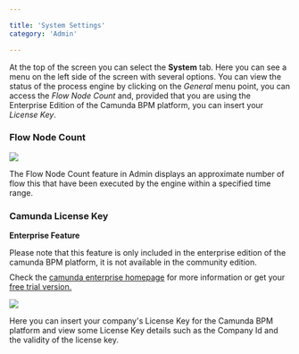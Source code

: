 ```yaml
---

title: 'System Settings'
category: 'Admin'

---
```


At the top of the screen you can select the **System** tab. Here you can see a menu on the left side of the screen with several options. You can view the status of the process engine by clicking on the *General* menu point, you can access the *Flow Node Count* and, provided that you are using the Enterprise Edition of the Camunda BPM platform, you can insert your *License Key*.


### Flow Node Count

<div class="row">
  <div class="col-xs-6 col-sm-6 col-md-3">
    <img data-img-thumb src="ref:asset:/assets/img/implementation-admin/admin-flow-node-count.png" />
  </div>
  <div class="col-xs-6 col-sm-6 col-md-9">
    <p>The Flow Node Count feature in Admin displays an approximate number of flow this that have been executed by the engine within a specified time range.</p>
  </div> 
</div>


### Camunda License Key

<div class="alert alert-warning">
 <p><strong>Enterprise Feature</strong></p>
 Please note that this feature is only included in the enterprise edition of the camunda BPM platform, it is not available in the community edition.
 <p style="margin-top:10px">Check the <a href="http://camunda.com/bpm/enterprise/ ">camunda enterprise homepage</a> for more information or get your <a href="http://camunda.com/bpm/enterprise/trial/">free trial version.</a></p></div>

<div class="row">
  <div class="col-xs-6 col-sm-6 col-md-3">
    <img data-img-thumb src="ref:asset:/assets/img/implementation-admin/admin-license-key.png" />
  </div>
  <div class="col-xs-6 col-sm-6 col-md-9">
    <p>Here you can insert your company's License Key for the Camunda BPM platform and view some License Key details such as the Company Id and the validity of the license key.</p>
  </div> 
</div>